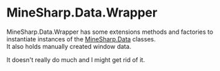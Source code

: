 ﻿# MineSharp.Data.Wrapper

MineSharp.Data.Wrapper has some extensions methods and factories to instantiate instances of the [MineSharp.Data](https://github.com/psu-de/MineSharp/tree/main/Data/MineSharp.Data) classes. \
It also holds manually created window data.

It doesn't really do much and I might get rid of it.